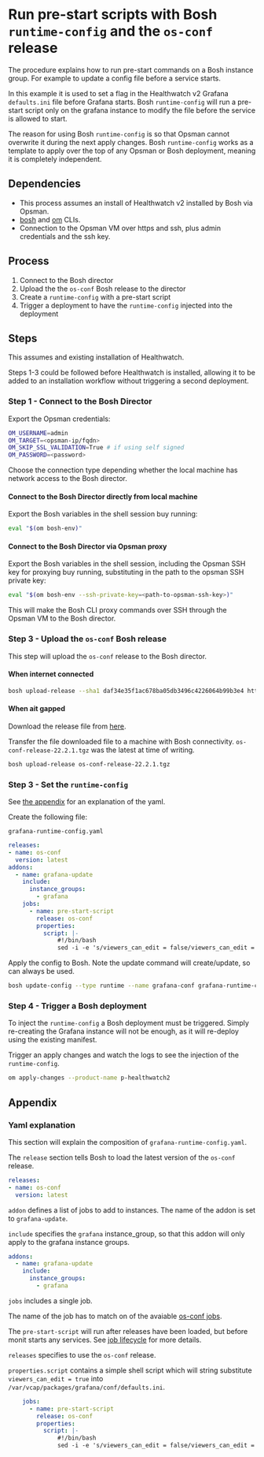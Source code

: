 # Run pre-start scripts with Bosh `runtime-config` and the `os-conf` release

The procedure explains how to run pre-start commands on a Bosh instance group. For example to update a config file before a service starts.

In this example it is used to set a flag in the Healthwatch v2 Grafana `defaults.ini` file before Grafana starts. Bosh `runtime-config` will run a pre-start script only on the grafana instance to modify the file before the service is allowed to start.

The reason for using Bosh `runtime-config` is so that Opsman cannot overwrite it during the next apply changes. Bosh `runtime-config` works as a template to apply over the top of any Opsman or Bosh deployment, meaning it is completely independent.

## Dependencies

- This process assumes an install of Healthwatch v2 installed by Bosh via Opsman.
- [bosh](https://github.com/cloudfoundry/bosh-cli) and [om](https://github.com/pivotal-cf/om) CLIs.
- Connection to the Opsman VM over https and ssh, plus admin credentials and the ssh key.


## Process

1. Connect to the Bosh director
2. Upload the the `os-conf` Bosh release to the director
3. Create a `runtime-config` with a pre-start script
4. Trigger a deployment to have the `runtime-config` injected into the deployment


## Steps

This assumes and existing installation of Healthwatch.

Steps 1-3 could be followed before Healthwatch is installed, allowing it to be added to an installation workflow without triggering a second deployment.

### Step 1 - Connect to the Bosh Director

Export the Opsman credentials:

```sh
OM_USERNAME=admin
OM_TARGET=<opsman-ip/fqdn>
OM_SKIP_SSL_VALIDATION=True # if using self signed
OM_PASSWORD=<password>
```

Choose the connection type depending whether the local machine has network access to the Bosh director.

#### Connect to the Bosh Director directly from local machine

Export the Bosh variables in the shell session buy running:

```sh
eval "$(om bosh-env)"
```

#### Connect to the Bosh Director via Opsman proxy

Export the Bosh variables in the shell session, including the Opsman SSH key for proxying buy running, substituting in the path to the opsman SSH private key:

```sh
eval "$(om bosh-env --ssh-private-key=<path-to-opsman-ssh-key>)"
```

This will make the Bosh CLI proxy commands over SSH through the Opsman VM to the Bosh director.


### Step 3 - Upload the `os-conf` Bosh release

This step will upload the `os-conf` release to the Bosh director.

#### When internet connected

```sh
bosh upload-release --sha1 daf34e35f1ac678ba05db3496c4226064b99b3e4 https://bosh.io/d/github.com/cloudfoundry/os-conf-release?v=22.2.1
```

#### When ait gapped

Download the release file from [here](https://bosh.io/releases/github.com/cloudfoundry/os-conf-release).

Transfer the file downloaded file to a machine with Bosh connectivity. `os-conf-release-22.2.1.tgz` was the latest at time of writing.

```sh
bosh upload-release os-conf-release-22.2.1.tgz
```

### Step 3 - Set the `runtime-config`

See [the appendix](#yaml-explanation) for an explanation of the yaml.

Create the following file:

`grafana-runtime-config.yaml`
```yaml
releases:
- name: os-conf
  version: latest
addons:
  - name: grafana-update
    include: 
      instance_groups:
        - grafana
    jobs:
      - name: pre-start-script
        release: os-conf
        properties:
          script: |-
              #!/bin/bash
              sed -i -e 's/viewers_can_edit = false/viewers_can_edit = true/' /var/vcap/packages/grafana/conf/defaults.ini
```

Apply the config to Bosh. Note the update command will create/update, so can always be used.

```sh
bosh update-config --type runtime --name grafana-conf grafana-runtime-config.yaml
```

### Step 4 - Trigger a Bosh deployment

To inject the `runtime-config` a Bosh deployment must be triggered. Simply re-creating the Grafana instance will not be enough, as it will re-deploy using the existing manifest.

Trigger an apply changes and watch the logs to see the injection of the `runtime-config`.

```sh
om apply-changes --product-name p-healthwatch2
```

## Appendix

### Yaml explanation

This section will explain the composition of `grafana-runtime-config.yaml`.

The `release` section tells Bosh to load the latest version of the `os-conf` release.

```yaml
releases:
- name: os-conf
  version: latest
```

`addon` defines a list of jobs to add to instances. The name of the addon is set to `grafana-update`.

`include` specifies the `grafana` instance_group, so that this addon will only apply to the grafana instance groups.

```yaml
addons:
  - name: grafana-update
    include: 
      instance_groups:
        - grafana
```

`jobs` includes a single job. 

The name of the job has to match on of the avaiable [os-conf jobs](https://bosh.io/releases/github.com/cloudfoundry/os-conf-release?version=22.2.1).

The `pre-start-script` will run after releases have been loaded, but before monit starts any services. See [job lifecycle](https://bosh.io/docs/job-lifecycle/) for more details.

`releases` specifies to use the `os-conf` release.

`properties.script` contains a simple shell script which will string substitute `viewers_can_edit = true` into `/var/vcap/packages/grafana/conf/defaults.ini`.

```yaml
    jobs:
      - name: pre-start-script
        release: os-conf
        properties:
          script: |-
              #!/bin/bash
              sed -i -e 's/viewers_can_edit = false/viewers_can_edit = true/' /var/vcap/packages/grafana/conf/defaults.ini
```